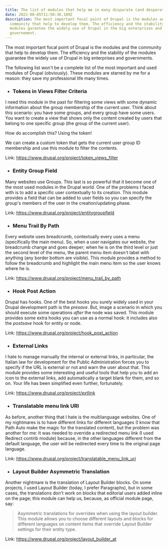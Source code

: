 ```yaml
---
title: The list of modules that help me in many disparate (and desperate) cases...
date: 2022-08-05T11:50:36.189Z
description: The most important focal point of Drupal is the modules and the
  community that help to develop them. The efficiency and the stability of the
  modules garantee the widely use of Drupal in the big enterprises and
  governement.
---
```

The most important focal point of Drupal is the modules and the community that help to develop them. The efficiency and the stability of the modules guarantee the widely use of Drupal in big enterprises and governments.

The following list won't be a complete list of the most important and used modules of Drupal (obviously). These modules are starred by me for a reason: they save my professional life many times.

* ### **Tokens in Views Filter Criteria**

I need this module in the past for filtering some views with some dynamic information about the group membership of the current user. Think about this scenario: you have some groups, and every group have some users. You want to create a view that shows only the content created by users that belong to one specific group (the group of the current user).

How do accomplish this? Using the token!

We can create a custom token that gets the current user group ID membership and use this module to filter the contents.

Link: <https://www.drupal.org/project/token_views_filter>

* ### **Entity Group Field**

Many websites use Groups. This last is so powerful that it become one of the most used modules in the Drupal world. One of the problems I faced with is to add a specific user contextually to its creation. This module provides a field that can be added to user fields so you can specify the group's members of the user in the creation/updating phase.

Link: <https://www.drupal.org/project/entitygroupfield>

* ### **Menu Trail By Path**

Every website uses breadcrumb, contextually every uses a menu (specifically the main menu). So, when a user navigates our website, the breadcrumb change and goes deeper; when he is on the third level or just the second level of the menu, the parent menu item doesn't label with anything (any border bottom are visible). This module provides a method to follow the breadcrumb and highlight the main menu item so the user knows where he is.

Link: <https://www.drupal.org/project/menu_trail_by_path>

* ### **Hook Post Action**

Drupal has hooks. One of the best hooks you surely widely used in your Drupal development path is the *presave*. But, image a scenario in which you should execute some operations *after* the node was saved. This module provides some extra hooks you can use as a normal hook: it includes also the *postsave* hook for entity or node.

Link: <https://www.drupal.org/project/hook_post_action>

* ### **External Links**

I hate to manage manually the internal or external links, in particular, the Italian law for development for the Public Administration forces you to specify if the URL is external or not and warn the user about that. This module provides some interesting and useful tools that help you to add an icon to the external links, add automatically a target blank for them, and so on. Your life has been simplified even further, fortunately.

Link: <https://www.drupal.org/project/extlink>

* ### **Translatable menu link URI**

As before, another thing that I hate is the multilanguage websites. One of my nightmares is to have different links for different languages (I know that Path Auto make the magic for the translated content), but the problem was another for me: It was needed to override a redirected menu link (I used Redirect contrib module) because, in the other languages different from the default language, the user will be redirected every time to the original page language.

Link: <https://www.drupal.org/project/translatable_menu_link_uri>



* ### Layout Builder Asymmetric Translation

Another nightmare is the translation of Layout Builder blocks. On some projects, I used Layout Builder (today, I prefer Paragraphs), but in some cases, the translations don't work on blocks that editorial users added inline on the page; this module can help us, because, as official module page, say:

> Asymmetric translations for overrides when using the layout builder. This module allows you to choose different layouts and blocks for different languages on content items that override Layout Builder settings for their entity type.

Link: <https://www.drupal.org/project/layout_builder_at>